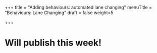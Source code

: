 +++
title = "Adding behaviours: automated lane changing"
menuTitle = "Behaviours: Lane Changing"
draft = false
weight=5

+++

# Will publish this week!

